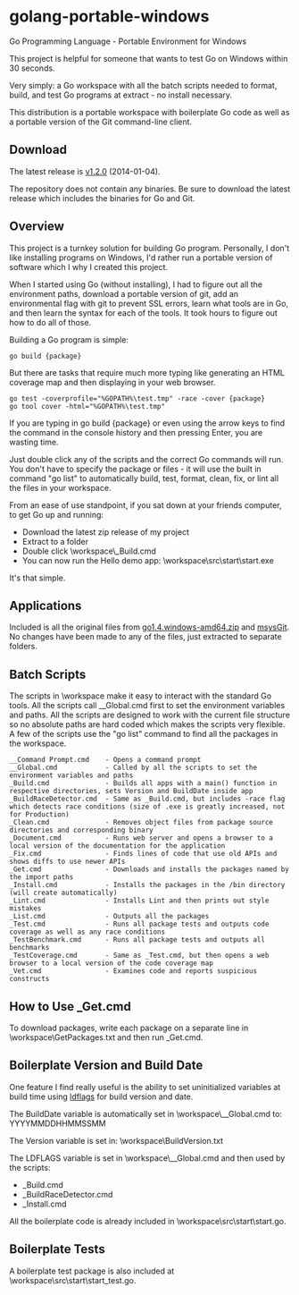 golang-portable-windows
=======================

Go Programming Language - Portable Environment for Windows

This project is helpful for someone that wants to test Go on Windows within 30 seconds.

Very simply: a Go workspace with all the batch scripts needed to format, build, and test Go programs at extract - no install necessary.

This distribution is a portable workspace with boilerplate Go code as well as a portable version of the Git command-line client.

## Download
The latest release is [v1.2.0](https://github.com/josephspurrier/golang-portable-windows/releases/tag/1.2.0) (2014-01-04).

The repository does not contain any binaries. Be sure to download the latest release which includes the binaries for Go and Git.

## Overview

This project is a turnkey solution for building Go program. Personally, I don't like installing programs on Windows, I'd rather run a portable version of software which I why I created this project.

When I started using Go (without installing), I had to figure out all the environment paths, download a portable version of git, add an environmental flag with git to prevent SSL errors, learn what tools are in Go, and then learn the syntax for each of the tools. It took hours to figure out how to do all of those.

Building a Go program is simple:
```
go build {package}
```

But there are tasks that require much more typing like generating an HTML coverage map and then displaying in your web browser.
```
go test -coverprofile="%GOPATH%\test.tmp" -race -cover {package}
go tool cover -html="%GOPATH%\test.tmp"
```

If you are typing in go build {package} or even using the arrow keys to find the command in the console history and then pressing Enter, you are wasting time.

Just double click any of the scripts and the correct Go commands will run. You don't have to specify the package or files - it will use the built in command "go list" to automatically build, test, format, clean, fix, or lint all the files in your workspace.

From an ease of use standpoint, if you sat down at your friends computer, to get Go up and running:

* Download the latest zip release of my project
* Extract to a folder
* Double click \workspace\\_Build.cmd
* You can now run the Hello demo app: \workspace\src\start\start.exe

It's that simple.

## Applications

Included is all the original files from [go1.4.windows-amd64.zip](http://golang.org/dl/) and [msysGit](https://msysgit.github.io/). No changes have been made to any of the files, just extracted to separate folders.

## Batch Scripts

The scripts in \workspace make it easy to interact with the standard Go tools. All the scripts call __Global.cmd first to set the environment variables and paths. All the scripts are designed to work with the current file structure so no absolute paths are hard coded which makes the scripts very flexible. A few of the scripts use the "go list" command to find all the packages in the workspace.

```
__Command Prompt.cmd	- Opens a command prompt
__Global.cmd			- Called by all the scripts to set the environment variables and paths
_Build.cmd				- Builds all apps with a main() function in respective directories, sets Version and BuildDate inside app
_BuildRaceDetector.cmd	- Same as _Build.cmd, but includes -race flag which detects race conditions (size of .exe is greatly increased, not for Production)
_Clean.cmd				- Removes object files from package source directories and corresponding binary
_Document.cmd			- Runs web server and opens a browser to a local version of the documentation for the application
_Fix.cmd				- Finds lines of code that use old APIs and shows diffs to use newer APIs
_Get.cmd				- Downloads and installs the packages named by the import paths
_Install.cmd			- Installs the packages in the /bin directory (will create automatically)
_Lint.cmd				- Installs Lint and then prints out style mistakes
_List.cmd				- Outputs all the packages
_Test.cmd				- Runs all package tests and outputs code coverage as well as any race conditions
_TestBenchmark.cmd		- Runs all package tests and outputs all benchmarks
_TestCoverage.cmd		- Same as _Test.cmd, but then opens a web browser to a local version of the code coverage map
_Vet.cmd				- Examines code and reports suspicious constructs
```
## How to Use _Get.cmd
To download packages, write each package on a separate line in \workspace\GetPackages.txt and then run _Get.cmd.

## Boilerplate Version and Build Date

One feature I find really useful is the ability to set uninitialized variables at build time using [ldflags](http://stackoverflow.com/questions/11354518/golang-application-auto-build-versioning) for build version and date.

The BuildDate variable is automatically set in \workspace\\__Global.cmd to: YYYYMMDDHHMMSSMM

The Version variable is set in: \workspace\BuildVersion.txt

The LDFLAGS variable is set in \workspace\\__Global.cmd and then used by the scripts:
* _Build.cmd
* _BuildRaceDetector.cmd
* _Install.cmd 

All the boilerplate code is already included in \workspace\src\start\start.go.

## Boilerplate Tests

A boilerplate test package is also included at \workspace\src\start\start_test.go.
